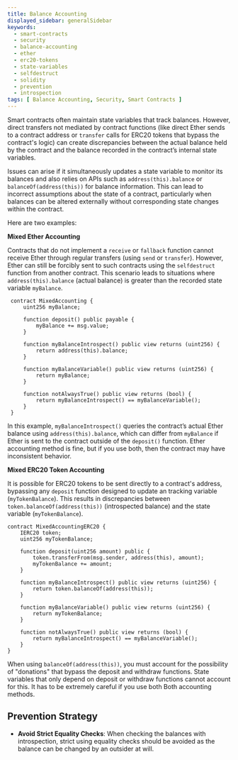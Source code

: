 ```yaml
---
title: Balance Accounting
displayed_sidebar: generalSidebar
keywords:
  - smart-contracts
  - security
  - balance-accounting
  - ether
  - erc20-tokens
  - state-variables
  - selfdestruct
  - solidity
  - prevention
  - introspection
tags: [ Balance Accounting, Security, Smart Contracts ]
---
```


Smart contracts often maintain state variables that track balances. However, direct transfers not mediated by contract functions (like direct Ether sends to a contract address or `transfer` calls for ERC20 tokens that bypass the contract's logic) can create discrepancies between the actual balance held by the contract and the balance recorded in the contract’s internal state variables.

Issues can arise if it simultaneously updates a state variable to monitor its balances and also relies on APIs such as `address(this).balance` or `balanceOf(address(this))` for balance information. This can lead to incorrect assumptions about the state of a contract, particularly when balances can be altered externally without corresponding state changes within the contract.

Here are two examples:

**Mixed Ether Accounting**

Contracts that do not implement a `receive` or `fallback` function cannot receive Ether through regular transfers (using `send` or `transfer`). However, Ether can still be forcibly sent to such contracts using the `selfdestruct` function from another contract. This scenario leads to situations where `address(this).balance` (actual balance) is greater than the recorded state variable `myBalance`.

```solidity
 contract MixedAccounting {
     uint256 myBalance;

     function deposit() public payable {
         myBalance += msg.value;
     }

     function myBalanceIntrospect() public view returns (uint256) {
         return address(this).balance;
     }

     function myBalanceVariable() public view returns (uint256) {
         return myBalance;
     }

     function notAlwaysTrue() public view returns (bool) {
         return myBalanceIntrospect() == myBalanceVariable();
     }
 }
```

In this example, `myBalanceIntrospect()` queries the contract’s actual Ether balance using `address(this).balance`, which can differ from `myBalance` if Ether is sent to the contract outside of the `deposit()` function. Ether accounting method is fine, but if you use both, then the contract may have inconsistent behavior.

**Mixed ERC20 Token Accounting**

It is possible for ERC20 tokens to be sent directly to a contract's address, bypassing any `deposit` function designed to update an tracking variable (`myTokenBalance`). This results in discrepancies between `token.balanceOf(address(this))` (introspected balance) and the state variable (`myTokenBalance`).

```solidity
contract MixedAccountingERC20 {
    IERC20 token;
    uint256 myTokenBalance;

    function deposit(uint256 amount) public {
        token.transferFrom(msg.sender, address(this), amount);
        myTokenBalance += amount;
    }

    function myBalanceIntrospect() public view returns (uint256) {
        return token.balanceOf(address(this));
    }

    function myBalanceVariable() public view returns (uint256) {
        return myTokenBalance;
    }

    function notAlwaysTrue() public view returns (bool) {
        return myBalanceIntrospect() == myBalanceVariable();
    }
}
```

When using `balanceOf(address(this))`, you must account for the possibility of "donations" that bypass the deposit and withdraw functions. State variables that only depend on deposit or withdraw functions cannot account for this. It has to be extremely careful if you use both Both accounting methods.

## Prevention Strategy

- **Avoid Strict Equality Checks**: When checking the balances with introspection, strict using equality checks should be avoided as the balance can be changed by an outsider at will.
